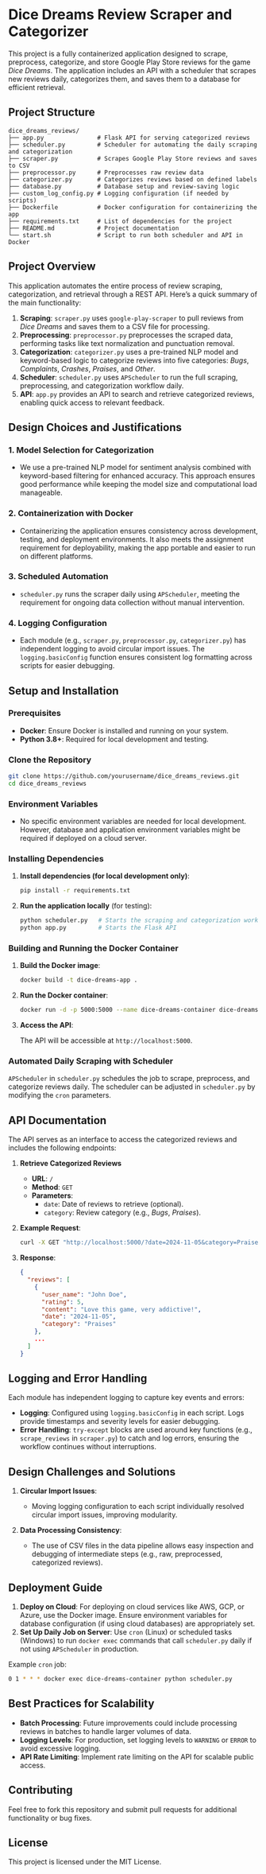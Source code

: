 
# **Dice Dreams Review Scraper and Categorizer**

This project is a fully containerized application designed to scrape, preprocess, categorize, and store Google Play Store reviews for the game *Dice Dreams*. The application includes an API with a scheduler that scrapes new reviews daily, categorizes them, and saves them to a database for efficient retrieval.

## **Project Structure**

```plaintext
dice_dreams_reviews/
├── app.py               # Flask API for serving categorized reviews
├── scheduler.py         # Scheduler for automating the daily scraping and categorization
├── scraper.py           # Scrapes Google Play Store reviews and saves to CSV
├── preprocessor.py      # Preprocesses raw review data
├── categorizer.py       # Categorizes reviews based on defined labels
├── database.py          # Database setup and review-saving logic
├── custom_log_config.py # Logging configuration (if needed by scripts)
├── Dockerfile           # Docker configuration for containerizing the app
├── requirements.txt     # List of dependencies for the project
├── README.md            # Project documentation
└── start.sh             # Script to run both scheduler and API in Docker
```

## **Project Overview**

This application automates the entire process of review scraping, categorization, and retrieval through a REST API. Here’s a quick summary of the main functionality:

1. **Scraping**: `scraper.py` uses `google-play-scraper` to pull reviews from *Dice Dreams* and saves them to a CSV file for processing.
2. **Preprocessing**: `preprocessor.py` preprocesses the scraped data, performing tasks like text normalization and punctuation removal.
3. **Categorization**: `categorizer.py` uses a pre-trained NLP model and keyword-based logic to categorize reviews into five categories: *Bugs*, *Complaints*, *Crashes*, *Praises*, and *Other*.
4. **Scheduler**: `scheduler.py` uses `APScheduler` to run the full scraping, preprocessing, and categorization workflow daily.
5. **API**: `app.py` provides an API to search and retrieve categorized reviews, enabling quick access to relevant feedback.

## **Design Choices and Justifications**

### **1. Model Selection for Categorization**
   - We use a pre-trained NLP model for sentiment analysis combined with keyword-based filtering for enhanced accuracy. This approach ensures good performance while keeping the model size and computational load manageable.

### **2. Containerization with Docker**
   - Containerizing the application ensures consistency across development, testing, and deployment environments. It also meets the assignment requirement for deployability, making the app portable and easier to run on different platforms.

### **3. Scheduled Automation**
   - `scheduler.py` runs the scraper daily using `APScheduler`, meeting the requirement for ongoing data collection without manual intervention.

### **4. Logging Configuration**
   - Each module (e.g., `scraper.py`, `preprocessor.py`, `categorizer.py`) has independent logging to avoid circular import issues. The `logging.basicConfig` function ensures consistent log formatting across scripts for easier debugging.

## **Setup and Installation**

### **Prerequisites**

- **Docker**: Ensure Docker is installed and running on your system.
- **Python 3.8+**: Required for local development and testing.

### **Clone the Repository**

```bash
git clone https://github.com/yourusername/dice_dreams_reviews.git
cd dice_dreams_reviews
```

### **Environment Variables**

- No specific environment variables are needed for local development. However, database and application environment variables might be required if deployed on a cloud server.

### **Installing Dependencies**

1. **Install dependencies (for local development only)**:

    ```bash
    pip install -r requirements.txt
    ```

2. **Run the application locally** (for testing):

    ```bash
    python scheduler.py   # Starts the scraping and categorization workflow
    python app.py         # Starts the Flask API
    ```

### **Building and Running the Docker Container**

1. **Build the Docker image**:

    ```bash
    docker build -t dice-dreams-app .
    ```

2. **Run the Docker container**:

    ```bash
    docker run -d -p 5000:5000 --name dice-dreams-container dice-dreams-app
    ```

3. **Access the API**:

   The API will be accessible at `http://localhost:5000`.

### **Automated Daily Scraping with Scheduler**

`APScheduler` in `scheduler.py` schedules the job to scrape, preprocess, and categorize reviews daily. The scheduler can be adjusted in `scheduler.py` by modifying the `cron` parameters.

## **API Documentation**

The API serves as an interface to access the categorized reviews and includes the following endpoints:

1. **Retrieve Categorized Reviews**

   - **URL**: `/`
   - **Method**: `GET`
   - **Parameters**: 
     - `date`: Date of reviews to retrieve (optional).
     - `category`: Review category (e.g., *Bugs*, *Praises*).

2. **Example Request**:

   ```bash
   curl -X GET "http://localhost:5000/?date=2024-11-05&category=Praises"
   ```

3. **Response**:
   
   ```json
   {
     "reviews": [
       {
         "user_name": "John Doe",
         "rating": 5,
         "content": "Love this game, very addictive!",
         "date": "2024-11-05",
         "category": "Praises"
       },
       ...
     ]
   }
   ```

## **Logging and Error Handling**

Each module has independent logging to capture key events and errors:

- **Logging**: Configured using `logging.basicConfig` in each script. Logs provide timestamps and severity levels for easier debugging.
- **Error Handling**: `try-except` blocks are used around key functions (e.g., `scrape_reviews` in `scraper.py`) to catch and log errors, ensuring the workflow continues without interruptions.

## **Design Challenges and Solutions**

1. **Circular Import Issues**:
   - Moving logging configuration to each script individually resolved circular import issues, improving modularity.
  
2. **Data Processing Consistency**:
   - The use of CSV files in the data pipeline allows easy inspection and debugging of intermediate steps (e.g., raw, preprocessed, categorized reviews).

## **Deployment Guide**

1. **Deploy on Cloud**: For deploying on cloud services like AWS, GCP, or Azure, use the Docker image. Ensure environment variables for database configuration (if using cloud databases) are appropriately set.
2. **Set Up Daily Job on Server**: Use `cron` (Linux) or scheduled tasks (Windows) to run `docker exec` commands that call `scheduler.py` daily if not using `APScheduler` in production.

Example `cron` job:
```bash
0 1 * * * docker exec dice-dreams-container python scheduler.py
```

## **Best Practices for Scalability**

- **Batch Processing**: Future improvements could include processing reviews in batches to handle larger volumes of data.
- **Logging Levels**: For production, set logging levels to `WARNING` or `ERROR` to avoid excessive logging.
- **API Rate Limiting**: Implement rate limiting on the API for scalable public access.

## **Contributing**

Feel free to fork this repository and submit pull requests for additional functionality or bug fixes. 

## **License**

This project is licensed under the MIT License.
